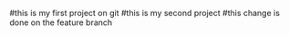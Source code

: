 #this is my first project on git
#this is my second project
#this change is done on the feature branch
